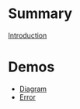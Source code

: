 # Summary

[Introduction](README.md)

# Demos

- [Diagram](demos/diagram.md)
- [Error](demos/error.md)
